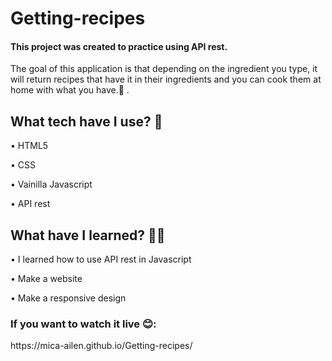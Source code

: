 # Getting-recipes

<h4>This project was created to practice using API rest.</h4>
<p>The goal of this application is that depending on the ingredient you type, it will return recipes that have it in their ingredients and you can cook them at home with what you have.🍛 .</p>

<h2>What tech have I use? 🙋</h2>

•	HTML5 <br>

•	CSS <br>

•	Vainilla Javascript<br>

•	API rest 


<h2>What have I learned? 💪🏼  </h2>

•	I learned how to use API rest in Javascript<br>

•	Make a website<br>

•	Make a responsive design<br>

<h3>If you want to watch it live 😊:</h3> https://mica-ailen.github.io/Getting-recipes/ 
